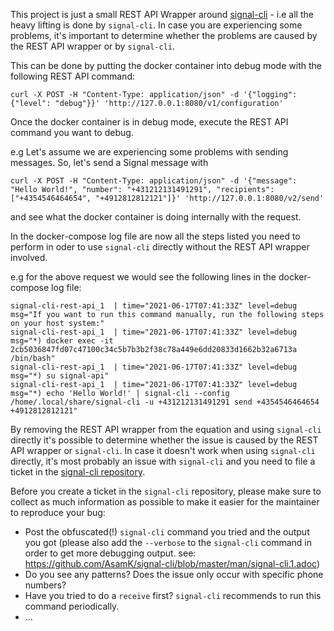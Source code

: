This project is just a small REST API Wrapper around [signal-cli](https://github.com/AsamK/signal-cli) - i.e all the heavy lifting is done by `signal-cli`. In case you are experiencing some problems, it's important to determine whether the problems are caused by the REST API wrapper or by `signal-cli`.

This can be done by putting the docker container into debug mode with the following REST API command:

```curl -X POST -H "Content-Type: application/json" -d '{"logging": {"level": "debug"}}' 'http://127.0.0.1:8080/v1/configuration'```

Once the docker container is in debug mode, execute the REST API command you want to debug. 

e.g Let's assume we are experiencing some problems with sending messages. So, let's send a Signal message with  

```curl -X POST -H "Content-Type: application/json" -d '{"message": "Hello World!", "number": "+431212131491291", "recipients": ["+4354546464654", "+4912812812121"]}' 'http://127.0.0.1:8080/v2/send'```

and see what the docker container is doing internally with the request.

In the docker-compose log file are now all the steps listed you need to perform in oder to use `signal-cli` directly without the REST API wrapper involved.

e.g for the above request we would see the following lines in the docker-compose log file:

```
signal-cli-rest-api_1  | time="2021-06-17T07:41:33Z" level=debug msg="If you want to run this command manually, run the following steps on your host system:"
signal-cli-rest-api_1  | time="2021-06-17T07:41:33Z" level=debug msg="*) docker exec -it 2cb5036847fd07c47100c34c5b7b3b2f38c78a449e6dd20833d1662b32a6713a /bin/bash"
signal-cli-rest-api_1  | time="2021-06-17T07:41:33Z" level=debug msg="*) su signal-api"
signal-cli-rest-api_1  | time="2021-06-17T07:41:33Z" level=debug msg="*) echo 'Hello World!' | signal-cli --config /home/.local/share/signal-cli -u +431212131491291 send +4354546464654 +4912812812121"
```

By removing the REST API wrapper from the equation and using `signal-cli` directly it's possible to determine whether the issue is caused by the REST API wrapper or `signal-cli`.
In case it doesn't work when using `signal-cli` directly, it's most probably an issue with `signal-cli` and you need to file a ticket in the [signal-cli repository](https://github.com/AsamK/signal-cli).


Before you create a ticket in the `signal-cli` repository, please make sure to collect as much information as possible to make it easier for the maintainer to reproduce your bug:

* Post the obfuscated(!) `signal-cli` command you tried and the output you got (please also add the `--verbose` to the `signal-cli` command in order to get more debugging output. see: https://github.com/AsamK/signal-cli/blob/master/man/signal-cli.1.adoc)
* Do you see any patterns? Does the issue only occur with specific phone numbers?
* Have you tried to do a `receive` first? `signal-cli` recommends to run this command periodically. 
* ...
